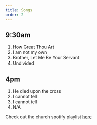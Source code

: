 ```yaml
---
title: Songs
order: 2
---
```


## 9:30am 
1. How Great Thou Art
2. I am not my own
3. Brother, Let Me Be Your Servant
4. Undivided

## 4pm 
1. He died upon the cross
2. I cannot tell
3. I cannot tell
4. N/A
   
Check out the church spotify playlist [here](https://open.spotify.com/playlist/3gh0ZKXkJBDbNEnZqJJDXj?si=0908aa3f87544643)
